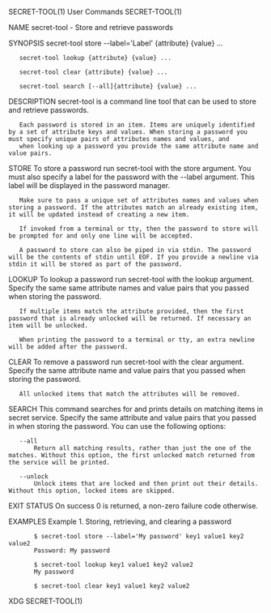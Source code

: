 SECRET-TOOL(1)                                                                                  User Commands                                                                                  SECRET-TOOL(1)



NAME
       secret-tool - Store and retrieve passwords

SYNOPSIS
       secret-tool store --label='Label' {attribute} {value} ...

       secret-tool lookup {attribute} {value} ...

       secret-tool clear {attribute} {value} ...

       secret-tool search [--all]{attribute} {value} ...

DESCRIPTION
       secret-tool is a command line tool that can be used to store and retrieve passwords.

       Each password is stored in an item. Items are uniquely identified by a set of attribute keys and values. When storing a password you must specify unique pairs of attributes names and values, and
       when looking up a password you provide the same attribute name and value pairs.

STORE
       To store a password run secret-tool with the store argument. You must also specify a label for the password with the --label argument. This label will be displayed in the password manager.

       Make sure to pass a unique set of attributes names and values when storing a password. If the attributes match an already existing item, it will be updated instead of creating a new item.

       If invoked from a terminal or tty, then the password to store will be prompted for and only one line will be accepted.

       A password to store can also be piped in via stdin. The password will be the contents of stdin until EOF. If you provide a newline via stdin it will be stored as part of the password.

LOOKUP
       To lookup a password run secret-tool with the lookup argument. Specify the same same attribute names and value pairs that you passed when storing the password.

       If multiple items match the attribute provided, then the first password that is already unlocked will be returned. If necessary an item will be unlocked.

       When printing the password to a terminal or tty, an extra newline will be added after the password.

CLEAR
       To remove a password run secret-tool with the clear argument. Specify the same attribute name and value pairs that you passed when storing the password.

       All unlocked items that match the attributes will be removed.

SEARCH
       This command searches for and prints details on matching items in secret service. Specify the same attribute and value pairs that you passed in when storing the password. You can use the following
       options:

       --all
           Return all matching results, rather than just the one of the matches. Without this option, the first unlocked match returned from the service will be printed.

       --unlock
           Unlock items that are locked and then print out their details. Without this option, locked items are skipped.

EXIT STATUS
       On success 0 is returned, a non-zero failure code otherwise.

EXAMPLES
       Example 1. Storing, retrieving, and clearing a password

           $ secret-tool store --label='My password' key1 value1 key2 value2
           Password: My password

           $ secret-tool lookup key1 value1 key2 value2
           My password

           $ secret-tool clear key1 value1 key2 value2




XDG                                                                                                                                                                                            SECRET-TOOL(1)
